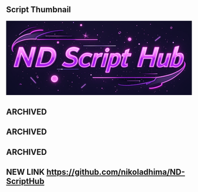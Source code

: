 ## Script Thumbnail
<img src="Assets/Screenshot_15.png" alt="ND Script Hub">

## ARCHIVED
## ARCHIVED
## ARCHIVED

## NEW LINK https://github.com/nikoladhima/ND-ScriptHub
